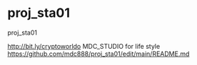 # proj_sta01
proj_sta01

http://bit.ly/cryptoworldo
MDC_STUDIO
for life style
https://github.com/mdc888/proj_sta01/edit/main/README.md

